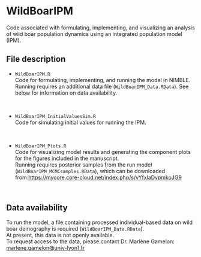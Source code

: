 # WildBoarIPM
Code associated with formulating, implementing, and visualizing an analysis of wild boar population dynamics using an integrated population model (IPM).

## File description

 * `WildBoarIPM.R` <br/>
 Code for formulating, implementing, and running the model in NIMBLE.  <br/>
 Running requires an additional data file (`WildBoarIPM_Data.RData`). See below for information on data availability.
 
 <br/>
 
 * `WildBoarIPM_InitialValuesSim.R` <br/>
 Code for simulating initial values for running the IPM. 
 
 <br/>
   
 * `WildBoarIPM_Plots.R` <br/>
 Code for visualizing model results and generating the component plots for the figures included in the manuscript. <br/>
 Running requires posterior samples from the run model (`WildBoarIPM_MCMCsamples.RData`), which can be downloaded from:https://mycore.core-cloud.net/index.php/s/vYfxlaDvpmkoJG9
 <br/>
 
 ## Data availability
 
 To run the model, a file containing processed individual-based data on wild boar demography is required (`WildBoarIPM_Data.RData`). <br/>
 At present, this data is not openly available.  <br/>
 To request access to the data, please contact Dr. Marlène Gamelon: marlene.gamelon@univ-lyon1.fr
